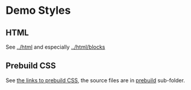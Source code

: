 # Demo Styles

## HTML

See [../html](../html) and especially [../html/blocks](../html/blocks)

## Prebuild CSS

See [the links to prebuild CSS](https://github.com/bemit/FormantaSass/blob/master/README.md#pre-build-css), the source files are in [prebuild](./prebuild) sub-folder.
